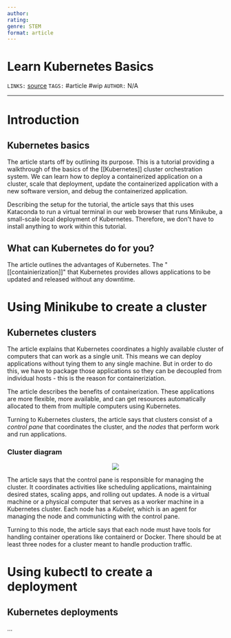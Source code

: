 ```yaml
---
author: 
rating:
genre: STEM
format: article
---
```

# Learn Kubernetes Basics
`LINKS:` [source](https://kubernetes.io/docs/tutorials/kubernetes-basics/)
`TAGS:` #article #wip 
`AUTHOR:` N/A

---
# Introduction
## Kubernetes basics
The article starts off by outlining its purpose. This is a tutorial providing a walkthrough of the basics of the [[Kubernetes]] cluster orchestration system. We can learn how to deploy a containerized application on a cluster, scale that deployment, update the containerized application with a new software version, and debug the containerized application. 

Describing the setup for the tutorial, the article says that this uses Kataconda to run a virtual terminal in our web browser that runs Minikube, a small-scale local deployment of Kubernetes. Therefore, we don't have to install anything to work within this tutorial. 

## What can Kubernetes do for you?
The article outlines the advantages of Kubernetes. The "[[containierization]]" that Kubernetes provides allows applications to be updated and released without any downtime. 

# Using Minikube to create a cluster
## Kubernetes clusters
The article explains that Kubernetes coordinates a highly available cluster of computers that can work as a single unit. This means we can deploy applications without tying them to any single machine. But in order to do this, we have to package those applications so they can be decoupled from individual hosts - this is the reason for containeriziation. 

The article describes the benefits of containerization. These applications are more flexible, more available, and can get resources automatically allocated to them from multiple computers using Kubernetes. 

Turning to Kubernetes clusters, the article says that clusters consist of a *control pane* that coordinates the cluster, and the *nodes* that perform work and run applications. 

### Cluster diagram
<center>
	<img src='https://d33wubrfki0l68.cloudfront.net/283cc20bb49089cb2ca54d51b4ac27720c1a7902/34424/docs/tutorials/kubernetes-basics/public/images/module_01_cluster.svg'>
</center>

The article says that the control pane is responsible for managing the cluster. It coordinates activities like scheduling applications, maintaining desired states, scaling apps, and rolling out updates. A node is a virtual machine or a physical computer that serves as a worker machine in a Kubernetes cluster. Each node has a *Kubelet,* which is an agent for managing the node and communicting with the control pane. 

Turning to this node, the article says that each node must have tools for handling container operations like containerd or Docker. There should be at least three nodes for a cluster meant to handle production traffic. 

# Using kubectl to create a deployment
## Kubernetes deployments
...